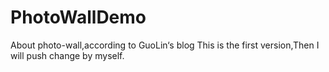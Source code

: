 # PhotoWallDemo
About photo-wall,according to GuoLin‘s blog
This is the first version,Then I will push change by myself.
